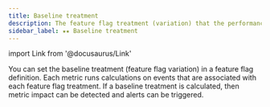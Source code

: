 ```yaml
---
title: Baseline treatment
description: The feature flag treatment (variation) that the performance of other flag treatments is measured against
sidebar_label: ★★ Baseline treatment
---
```

import Link from '@docusaurus/Link'

You can set the baseline treatment (feature flag variation) in a feature flag definition. Each <Link to="./../../metrics">metric</Link> runs calculations on events that are associated with each feature flag treatment. If a baseline treatment is calculated, then <Link to="./../../metric-impact">metric impact</Link> can be detected and <Link to="./../../alerts">alerts</Link> can be triggered.
